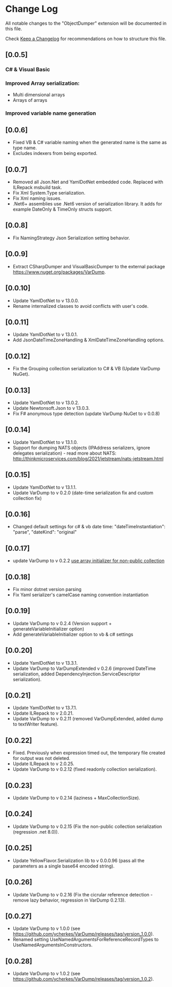# Change Log

All notable changes to the "ObjectDumper" extension will be documented in this file.

Check [Keep a Changelog](http://keepachangelog.com/) for recommendations on how to structure this file.

## [0.0.5]

### C# & Visual Basic

### Improved Array serialization:
- Multi dimensional arrays
- Arrays of arrays

### Improved variable name generation

## [0.0.6]
- Fixed VB & C# variable naming when the generated name is the same as type name.
- Excludes indexers from being exported.

## [0.0.7]
- Removed all Json.Net and YamlDotNet embedded code. Replaced with ILRepack msbuild task.
- Fix Xml System.Type serialization. 
- Fix Xml naming issues.
- .Net6+ assemblies use .Net6 version of serialization library. It adds for example DateOnly & TimeOnly structs support.

## [0.0.8]
- Fix NamingStrategy Json Serialization setting behavior. 

## [0.0.9]
- Extract CSharpDumper and VisualBasicDumper to the external package https://www.nuget.org/packages/VarDump.

## [0.0.10]
- Update YamlDotNet to v 13.0.0.
- Rename internalized classes to avoid conflicts with user's code.

## [0.0.11]
- Update YamlDotNet to v 13.0.1.
- Add JsonDateTimeZoneHandling & XmlDateTimeZoneHandling options.

## [0.0.12]
- Fix the Grouping collection serialization to C# & VB (Update VarDump NuGet).

## [0.0.13]
- Update YamlDotNet to v 13.0.2.
- Update Newtonsoft.Json to v 13.0.3.
- Fix F# anonymous type detection (update VarDump NuGet to v 0.0.8)

## [0.0.14]
- Update YamlDotNet to v 13.1.0.
- Support for dumping NATS objects (IPAddress serializers, ignore delegates serialization) - read more about NATS: http://thinkmicroservices.com/blog/2021/jetstream/nats-jetstream.html

## [0.0.15]
- Update YamlDotNet to v 13.1.1.
- Update VarDump to v 0.2.0 (date-time serialization fix and custom collection fix)

## [0.0.16]
- Changed default settings for c# & vb date time: "dateTimeInstantiation": "parse", "dateKind": "original"

## [0.0.17]
- update VarDump to v 0.2.2 [use array initializer for non-public collection](https://github.com/ycherkes/VarDump/pull/11)

## [0.0.18]
- Fix minor dotnet version parsing
- Fix Yaml serializer's camelCase naming convention instantiation

## [0.0.19]
- Update VarDump to v 0.2.4 (Version support + generateVariableInitializer option)
- Add generateVariableInitializer option to vb & c# settings

## [0.0.20]
- Update YamlDotNet to v 13.3.1.
- Update VarDump to VarDumpExtended v 0.2.6 (improved DateTime serialization, added DependencyInjection.ServiceDescriptor serialization).

## [0.0.21]
- Update YamlDotNet to v 13.7.1.
- Update ILRepack to v 2.0.21.
- Update VarDump to v 0.2.11 (removed VarDumpExtended, added dump to textWriter feature).

## [0.0.22]
- Fixed. Previously when expression timed out, the temporary file created for output was not deleted.
- Update ILRepack to v 2.0.25.
- Update VarDump to v 0.2.12 (fixed readonly collection serialization).

## [0.0.23]
- Update VarDump to v 0.2.14 (laziness + MaxCollectionSize).

## [0.0.24]
- Update VarDump to v 0.2.15 (Fix the non-public collection serialization (regression .net 8.0)).

## [0.0.25]
- Update YellowFlavor.Serialization lib to v 0.0.0.96 (pass all the parameters as a single base64 encoded string).

## [0.0.26]
- Update VarDump to v 0.2.16 (Fix the cicrular reference detection - remove lazy behavior, regression in VarDump 0.2.13).

## [0.0.27]
- Update VarDump to v 1.0.0 (see https://github.com/ycherkes/VarDump/releases/tag/version_1.0.0).
- Renamed setting UseNamedArgumentsForReferenceRecordTypes to UseNamedArgumentsInConstructors.

## [0.0.28]
- Update VarDump to v 1.0.2 (see https://github.com/ycherkes/VarDump/releases/tag/version_1.0.2).